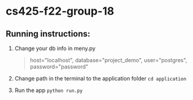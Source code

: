 # cs425-f22-group-18

## Running instructions:

1. Change your db info in meny.py

    >host="localhost",
    >database="project_demo",
    >user="postgres",
    >password="password"


2. Change path in the terminal to the application folder
    ```cd application```
3. Run the app
    ```python run.py```

